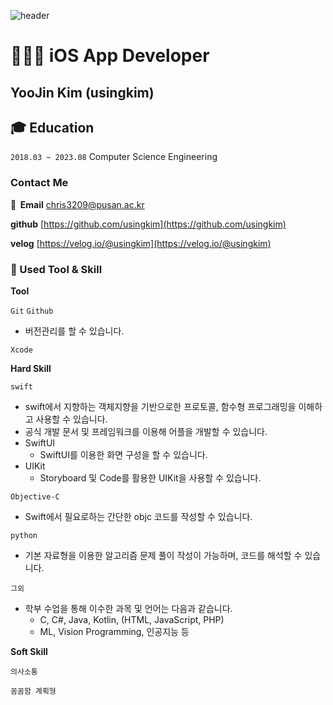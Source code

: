 

![header](https://capsule-render.vercel.app/api?type=transparent&text=usingkim)

# 👩🏻‍💻 iOS App Developer

## YooJin Kim (usingkim)

## **🎓 Education**

`2018.03 ~ 2023.08` Computer Science Engineering

### Contact Me

**📨  Email** 
chris3209@pusan.ac.kr

**github** 
[https://github.com/usingkim](https://github.com/usingkim)

**velog** 
[https://velog.io/@usingkim](https://velog.io/@usingkim)


### 📝 Used Tool & Skill

**Tool**

`Git` `Github` 

- 버전관리를 할 수 있습니다.

`Xcode`

**Hard Skill**

`swift`

- swift에서 지향하는 객체지향을 기반으로한 프로토콜, 함수형 프로그래밍을 이해하고 사용할 수 있습니다.
- 공식 개발 문서 및 프레임워크를 이용해 어플을 개발할 수 있습니다.
- SwiftUI
    - SwiftUI를 이용한 화면 구성을 할 수 있습니다.
- UIKit
    - Storyboard 및 Code를 활용한 UIKit을 사용할 수 있습니다.

`Objective-C` 

- Swift에서 필요로하는 간단한 objc 코드를 작성할 수 있습니다.


`python`

- 기본 자료형을 이용한 알고리즘 문제 풀이 작성이 가능하며, 코드를 해석할 수 있습니다.


`그외`

- 학부 수업을 통해 이수한 과목 및 언어는 다음과 같습니다.
    - C, C#, Java, Kotlin, (HTML, JavaScript, PHP)
    - ML, Vision Programming, 인공지능 등
    

**Soft Skill**

`의사소통`  

`꼼꼼함 계획형`


